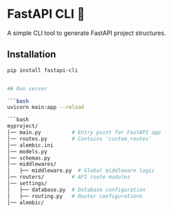 # FastAPI CLI 🚀

A simple CLI tool to generate FastAPI project structures.

## Installation

```bash
pip install fastapi-cli


## Run server

```bash
uvicorn main:app --reload

```bash
myproject/
│── main.py          # Entry point for FastAPI app
│── routes.py        # Contains 'custom_routes'
│── alembic.ini
│── models.py
│── schemas.py
│── middlewares/
│   ├── middleware.py  # Global middleware logic
│── routers/         # API route modules
│── settings/
│   ├── database.py  # Database configuration
│   ├── routing.py   # Router configurations
│── alembic/
